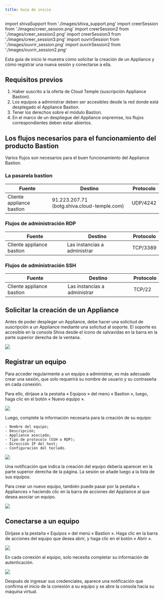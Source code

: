 ```yaml
---
title: Guía de inicio
---
```

import shivaSupport from './images/shiva_support.png'
import creerSession from './images/creer_session.png'
import creerSession2 from './images/creer_session2.png'
import creerSession3 from './images/creer_session3.png'
import ouvrirSession from './images/ouvrir_session.png'
import ouvrirSession2 from './images/ouvrir_session2.png'


Esta guía de inicio le muestra cómo solicitar la creación de un Appliance y cómo registrar una nueva sesión y conectarse a ella.

## Requisitos previos

1. Haber suscrito a la oferta de Cloud Temple (suscripción Appliance Bastion).
2. Los equipos a administrar deben ser accesibles desde la red donde está desplegado el Appliance Bastion.
3. Tener los derechos sobre el módulo Bastion.
4. En el marco de un despliegue del Appliance onpremise, los flujos correspondientes deben estar abiertos.


## Los flujos necesarios para el funcionamiento del producto Bastion

Varios flujos son necesarios para el buen funcionamiento del Appliance Bastion.

### La pasarela bastion
| Fuente                   | Destino                                     | Protocolo |
|--------------------------|---------------------------------------------|-----------|
| Cliente appliance bastion | 91.223.207.71 (botg.shiva.cloud-temple.com) | UDP/4242  |

### Flujos de administración RDP

| Fuente                   | Destino                   | Protocolo |
|--------------------------|---------------------------|-----------|
| Cliente appliance bastion | Las instancias a administrar | TCP/3389  |

### Flujos de administración SSH

| Fuente                   | Destino                   | Protocolo |
|--------------------------|---------------------------|-----------|
| Cliente appliance bastion | Las instancias a administrar | TCP/22    |


## Solicitar la creación de un Appliance
Antes de poder desplegar un Appliance, debe hacer una solicitud de suscripción a un Appliance mediante una solicitud al soporte.
El soporte es accesible en la consola Shiva desde el ícono de salvavidas en la barra en la parte superior derecha de la ventana.

<img src={shivaSupport} />


## Registrar un equipo

Para acceder regularmente a un equipo a administrar, es más adecuado crear una sesión, que solo requerirá su nombre de usuario y su contraseña en cada conexión.

Para ello, diríjase a la pestaña « Equipos » del menú « Bastion », luego, haga clic en el botón « Nuevo equipo ».

<img src={creerSession} />


Luego, complete la información necesaria para la creación de su equipo:

    - Nombre del equipo;
    - Descripción;
    - Appliance asociado;
    - Tipo de protocolo (SSH o RDP);
    - Dirección IP del host;
    - Configuración del teclado.

<img src={creerSession2} />


Una notificación que indica la creación del equipo debería aparecer en la parte superior derecha de la página. La sesión se añade luego a la lista de sus equipos.

Para crear un nuevo equipo, también puede pasar por la pestaña « Appliances » haciendo clic en la barra de acciones del Appliance al que desea asociar un equipo.

<img src={creerSession3} />

## Conectarse a un equipo

Diríjase a la pestaña « Equipos » del menú « Bastion ». Haga clic en la barra de acciones del equipo que desea abrir, y haga clic en el botón « Abrir ».

<img src={ouvrirSession} />

En cada conexión al equipo, solo necesita completar su información de autenticación.

<img src={ouvrirSession2} />

Después de ingresar sus credenciales, aparece una notificación que confirma el inicio de la conexión a su equipo y se abre la consola hacia su máquina virtual.